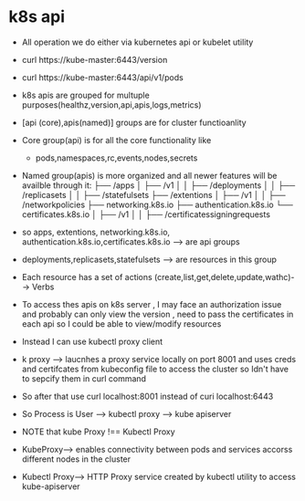 # k8s api
- All operation we do either via kubernetes api or kubelet utility
- curl https://kube-master:6443/version
- curl https://kube-master:6443/api/v1/pods
- k8s apis are grouped for multuple purposes(healthz,version,api,apis,logs,metrics)
- [api (core),apis(named)] groups are for cluster functioanlity
- Core group(api) is for all the core functionality like
  - pods,namespaces,rc,events,nodes,secrets
- Named group(apis) is more organized and all newer features will be availble through it:
├── /apps
│   ├── /v1
│   │   ├── /deployments
│   │   ├── /replicasets
│   │   ├── /statefulsets
├── /extentions
│   ├── /v1
│   │   ├── /networkpolicies
├── networking.k8s.io
├── authentication.k8s.io
└── certificates.k8s.io
│   ├── /v1
│   │   ├── /certificatessigningrequests

- so apps, extentions, networking.k8s.io, authentication.k8s.io,certificates.k8s.io --> are api groups
- deployments,replicasets,statefulsets --> are resources in this group
- Each resource has a set of actions (create,list,get,delete,update,wathc)--> Verbs


- To access thes apis on k8s server , I may face an authorization issue and probably can only view the version , need to pass the certificates in each api so I could be able to view/modify resources
- Instead I can use kubectl proxy client
- k proxy --> laucnhes a proxy service locally on port 8001 and uses creds and certifcates from kubeconfig file to access the cluster so Idn't have to sepcify them in curl command
- So after that use curl localhost:8001 instead of curi localhost:6443
- So Process is User --> kubectl proxy --> kube apiserver
- NOTE that kube Proxy !== Kubectl Proxy
- KubeProxy--> enables connectivity between pods and services accorss different nodes in the cluster
- Kubectl Proxy--> HTTP Proxy service created by kubectl utility to access kube-apiserver